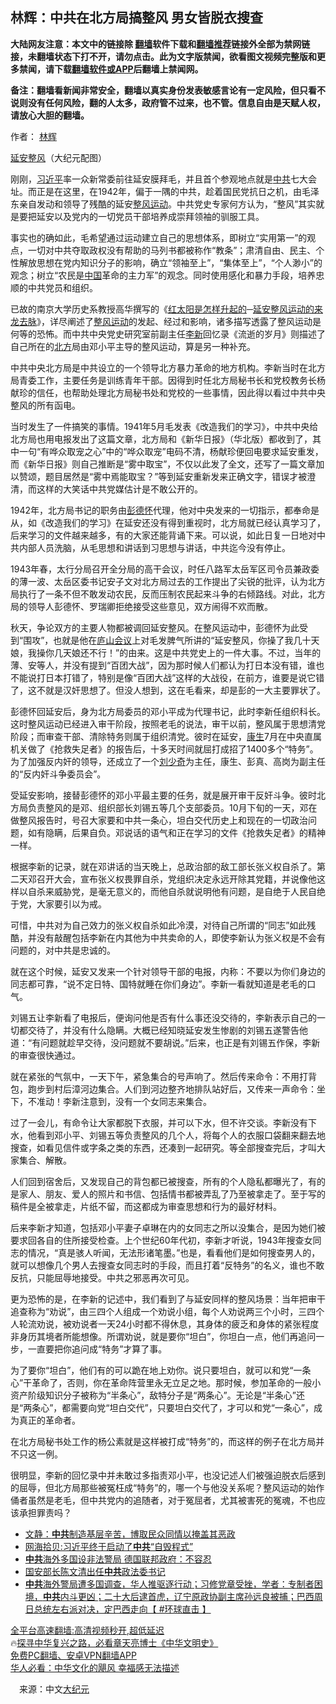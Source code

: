  <!-- 面包屑导航 --> <h2>林辉：中共在北方局搞整风 男女皆脱衣搜查</h2> <p class="notice"><b>大陆网友注意：本文中的链接除 <a href="https://github.com/bannedbook/fanqiang" >翻墙</a>软件下载和<a href="https://github.com/killgcd/justmysocks/blob/master/README.md">翻墙推荐</a>链接外全部为禁网链接，未翻墙状态下打不开，请勿点击。此为文字版禁闻，欲看图文视频完整版和更多禁闻，请下载<a href="https://github.com/bannedbook/fanqiang">翻墙软件或APP</a>后翻墙上禁闻网。</p><p>备注：翻墙看新闻非常安全，翻墙以真实身份发表敏感言论有一定风险，但只看不说则没有任何风险，翻的人太多，政府管不过来，也不管。信息自由是天赋人权，请放心大胆的翻墙。</b></p>  <div class="entry"> <p>作者： <a href="https://www.bannedbook.org/bnews/tag/%e6%9e%97%e8%be%89/" class="st_tag internal_tag" rel="tag" title="标签 林辉 下的日志">林辉</a></p> <p id="conimg"><a href="https://www.bannedbook.org/bnews/tag/%e5%bb%b6%e5%ae%89/" class="st_tag internal_tag" rel="tag" title="标签 延安 下的日志">延安</a><a href="https://www.bannedbook.org/bnews/tag/%E6%95%B4%E9%A3%8E/" class="st_tag internal_tag" rel="tag" title="标签 整风 下的日志">整风</a>（大纪元配图）</p> <p>刚刚，<a href="https://www.bannedbook.org/bnews/tag/%e4%b9%a0%e8%bf%91%e5%b9%b3/" class="st_tag internal_tag" rel="tag" title="标签 习近平 下的日志">习近平</a>率一众新常委前往延安膜拜毛，并且首个参观地点就是<a href="https://www.bannedbook.org/bnews/tag/%e4%b8%ad%e5%85%b1/" class="st_tag internal_tag" rel="tag" title="标签 中共 下的日志">中共</a>七大会址。而正是在这里，在1942年，偏于一隅的中共，趁着国民党抗日之机，由毛泽东亲自发动和领导了残酷的延安<span class='wp_keywordlink'><a href="https://www.bannedbook.org/forum2/topic985.html" title="关于整风运动的报告" target="_blank">整风运动</a></span>。中共党史专家何方认为，“整风”其实就是要把延安以及党内的一切党员干部培养成崇拜领袖的驯服工具。</p> <p>事实也的确如此，毛希望通过运动建立自己的思想体系，即树立“实用第一”的观点，一切对中共夺取政权没有帮助的马列书都被称作“教条”；肃清自由、民主、个性解放思想在党内知识分子的影响，确立“领袖至上”，“集体至上”，“个人渺小”的观念；树立“农民是<span class='wp_keywordlink_affiliate'><a href="https://www.bannedbook.org/" title="中国" target="_blank">中国</a></span>革命的主力军”的观念。同时使用感化和暴力手段，培养忠顺的中共党员和组织。</p> <p>已故的南京大学历史系教授高华撰写的《<span class='wp_keywordlink'><a href="https://www.bannedbook.org/forum2/topic128.html" title="红太阳是怎样升起的：延安整风运动的来龙去脉" target="_blank">红太阳是怎样升起的</a></span>─<span class='wp_keywordlink'><a href="https://www.bannedbook.org/forum2/topic128.html" title="红太阳是怎样升起的：延安整风运动的来龙去脉" target="_blank">延安整风运动的来龙去脉</a></span>》，详尽阐述了<a href="https://www.bannedbook.org/bnews/tag/%E6%95%B4%E9%A3%8E%E8%BF%90%E5%8A%A8/" class="st_tag internal_tag" rel="tag" title="标签 整风运动 下的日志">整风运动</a>的发起、经过和影响，诸多描写透露了整风运动是何等的恐怖。而中共中央党史研究室前副主任<a href="https://www.bannedbook.org/bnews/tag/%E6%9D%8E%E6%96%B0/" class="st_tag internal_tag" rel="tag" title="标签 李新 下的日志">李新</a>回忆录《流逝的岁月》则描述了自己所在的<a href="https://www.bannedbook.org/bnews/tag/%E5%8C%97%E6%96%B9/" class="st_tag internal_tag" rel="tag" title="标签 北方 下的日志">北方</a>局由邓小平主导的整风运动，算是另一种补充。</p> <p>中共中央北方局是中共设立的一个领导北方暴力革命的地方机构。李新当时在北方局青委工作，主要任务是训练青年干部。因得到时任北方局秘书长和党校教务长杨献珍的信任，也帮助处理北方局秘书处和党校的一些事情，因此得以看过中共中央整风的所有函电。</p>  <p>当时发生了一件搞笑的事情。1941年5月毛发表《改造我们的学习》，中共中央给北方局也用电报发出了这篇文章，北方局和《新华日报》（华北版）都收到了，其中一句“有哗众取宠之心”中的“哗众取宠”电码不清，杨献珍便回电要求延安重发，而《新华日报》则自己推断是“雾中取宝”，不仅以此发了全文，还写了一篇文章加以赞颂，题目居然是“雾中焉能取宝？”等到延安重新发来正确文字，错误才被澄清，而这样的大笑话中共党媒估计是不敢公开的。</p> <p>1942年，北方局书记的职务由<span class='wp_keywordlink'><a href="https://www.bannedbook.org/forum2/topic960.html" title="彭德怀自述" target="_blank">彭德怀</a></span>代理，他对中央发来的一切指示，都奉命是从，如《改造我们的学习》在延安还没有得到重视时，北方局就已经认真学习了，后来学习的文件越来越多，有的大家还能背诵下来。可以说，如此日复一日地对中共内部人员洗脑，从毛思想和讲话到习思想与讲话，中共迄今没有停止。</p> <p>1943年春，太行分局召开全分局的高干会议，时任八路军太岳军区司令员兼政委的薄一波、太岳区委书记安子文对北方局过去的工作提出了尖锐的批评，认为北方局执行了一条不但不敢发动农民，反而压制农民起来斗争的右倾路线。对此，北方局的领导人彭德怀、罗瑞卿拒绝接受这些意见，双方闹得不欢而散。</p> <p>秋天，争论双方的主要人物都被调回延安整风。在整风运动中，彭德怀为此受到“围攻”，也就是他在<span class='wp_keywordlink'><a href="https://www.bannedbook.org/forum2/topic241.html" title="庐山会议实录" target="_blank">庐山会议</a></span>上对毛发脾气所讲的“延安整风，你操了我几十天娘，我操你几天娘还不行！”的由来。这是中共党史上的一件大事。不过，当年的薄、安等人，并没有提到“百团大战”，因为那时候人们都认为打日本没有错，谁也不能说打日本打错了，特别是像“百团大战”这样的大战役，在前方，谁要是说它错了，这不就是汉奸思想了。但没人想到，这在毛看来，却是彭的一大主要罪状了。</p> <p>彭德怀回延安后，身为北方局委员的邓小平成为代理书记，此时李新任组织科长。这时整风运动已经进入审干阶段，按照老毛的说法，审干以前，整风属于思想清党阶段；而审查干部、清除特务则属于组织清党。彼时在延安，<span class='wp_keywordlink'><a href="https://www.bannedbook.org/forum2/topic1148.html" title="纪实文学：康生评传" target="_blank">康生</a></span>7月在中央直属机关做了《抢救失足者》的报告后，十多天时间就屈打成招了1400多个“特务”。为了加强反内奸的领导，还成立了一个<span class='wp_keywordlink'><a href="https://www.bannedbook.org/forum2/topic1158.html" title="《刘少奇传》" target="_blank">刘少奇</a></span>为主任，康生、彭真、高岗为副主任的“反内奸斗争委员会”。</p> <p>受延安影响，接替彭德怀的邓小平最主要的任务，就是展开审干反奸斗争。彼时北方局负责整风的是邓、组织部长刘锡五等几个支部委员。10月下旬的一天，邓在做整风报告时，号召大家要和中共一条心，坦白交代历史上和现在的一切政治问题，如有隐瞒，后果自负。邓说话的语气和正在学习的文件《抢救失足者》的精神一样。</p>  <p>根据李新的记录，就在邓讲话的当天晚上，总政治部的敌工部长张义权自杀了。第二天邓召开大会，宣布张义权畏罪自杀，党组织决定永远开除其党籍，并说像他这样以自杀来威胁党，是毫无意义的，而他自杀就说明他有问题，是自绝于人民自绝于党，大家要引以为戒。</p> <p>可惜，中共对为自己效力的张义权自杀如此冷漠，对待自己所谓的“同志”如此残酷，并没有敲醒包括李新在内其他为中共卖命的人，即使李新认为张义权是不会有问题的，对中共是忠诚的。</p> <p>就在这个时候，延安又发来一个针对领导干部的电报，内称：不要以为你们身边的同志都可靠，“说不定日特、国特就睡在你们身边”。李新一看就知道是老毛的口气。</p> <p>刘锡五让李新看了电报后，便询问他是否有什么事还没交待的，李新表示自己的一切都交待了，并没有什么隐瞒。大概已经知晓延安发生惨剧的刘锡五遂警告他道：“有问题就趁早交待，没问题就不要胡说。”后来，也正是有刘锡五作保，李新的审查很快通过。</p> <p>就在紧张的气氛中，一天下午，紧急集合的号声响了。然后传来命令：不用打背包，跑步到村后漳河边集合。人们到河边整齐地排队站好后，又传来一声命令：坐下，不准动！李新注意到，没有一个女同志来集合。</p> <p>过了一会儿，有命令让大家都脱下衣服，并可以下水，但不许交谈。李新没有下水，他看到邓小平、刘锡五等负责整风的几个人，将每个人的衣服口袋翻来翻去地搜查，如看见信件或字条之类的东西，还凑到一起研究。等全部搜查完后，才叫大家集合、解散。</p>  <p>人们回到宿舍后，又发现自己的背包都已被搜查，所有的个人隐私都曝光了，有的是家人、朋友、爱人的照片和书信、包括情书都被弄乱了乃至被拿走了。至于写的稿件是全被拿走，片纸不留，而这都成为审查思想和行为的最好材料。</p> <p>后来李新才知道，包括邓小平妻子卓琳在内的女同志之所以没集合，是因为她们被要求回各自的住所接受检查。上个世纪60年代初，李新才听说，1943年搜查女同志的情况，“真是骇人听闻，无法形诸笔墨。”也是，看看他们是如何搜查男人的，就可以想像几个男人去搜查女同志时的手段，而且打着“反特务”的名义，谁也不敢反抗，只能屈辱地接受。中共之邪恶再次可见。</p> <p>更为恐怖的是，在李新的记述中，我们看到了与延安同样的整风场景：当年把审干追查称为“劝说”，由三四个人组成一个劝说小组，每个人劝说两三个小时，三四个人轮流劝说，被劝说者一天24小时都不得休息，其身体的疲乏和身体的紧张程度非身历其境者所能想像。所谓劝说，就是要你“坦白”，你坦白一点，他们再追问一步，一直要把你追问成“特务”才算了事。</p> <p>为了要你“坦白”，他们有的可以跪在地上劝你。说只要坦白，就可以和党“一条心”干革命了，否则，你在革命阵营里永无立足之地。那时候，参加革命的一般小资产阶级知识分子被称为“半条心”，敌特分子是“两条心”。无论是“半条心”还是“两条心”，都需要向党“坦白交代”，只要坦白交代了，才可以和党“一条心”，成为真正的革命者。</p> <p>在北方局秘书处工作的杨公素就是这样被打成“特务”的，而这样的例子在北方局并不只这一例。</p> <p>很明显，李新的回忆录中并未敢过多指责邓小平，也没记述人们被强迫脱衣后感到的屈辱，但北方局那些被冤枉成“特务”的，哪一个与他没关系呢？整风运动的始作俑者虽然是老毛，但中共党内的追随者，对于冤屈者，尤其被害死的冤魂，不也应该承担罪责吗？</p>  <!--<div id="taboola-mid-1"></div>--><ul class='op-related-articles' title='相关阅读'> <li><a href='https://www.bannedbook.org/bnews/comments/20221030/1804129.html' target='_blank'>文静：<b>中共</b>制造基层辛苦，博取民众同情以掩盖其恶政</a></li> <li><a href='https://www.bannedbook.org/bnews/comments/20221030/1804128.html' target='_blank'>网海拾贝:习近平终于启动了<b>中共</b>“自毁程式”</a></li> <li><a href='https://www.bannedbook.org/bnews/baitai/20221030/1804120.html' target='_blank'><b>中共</b>海外多国设非法警局 德国联邦政府：不容忍</a></li> <li><a href='https://www.bannedbook.org/bnews/headline/20221030/1804079.html' target='_blank'>国安部长陈文清出任<b>中共</b>政法委书记</a></li> <li><a href='https://www.bannedbook.org/bnews/bannedvideo/20221030/1804071.html' target='_blank'><b>中共</b>海外警局遭多国调查，华人推驱逐行动；习修党章受挫，学者：专制者困境，<b>中共</b>内斗更凶；二十大后逮首虎，辽宁原政协副主席孙远良被捕；巴西周日总统左右派对决，定巴西走向【 #环球直击 】</a></li> </ul> <p class="texttj"> <a href="https://github.com/bannedbook/fanqiang/wiki/V2ray%E6%9C%BA%E5%9C%BA" target="_blank">全平台高速翻墙:高清视频秒开,超低延迟</a><br/> 🔥<a href="https://www.bannedbook.org/bnews/comments/20220808/1768773.html" target="_blank">探寻中华复兴之路，必看章天亮博士《中华文明史》</a><br/> <a href="https://github.com/bannedbook/fanqiang/wiki/%E7%A6%81%E9%97%BB%E7%BD%91%E5%AE%89%E5%8D%93%E7%BF%BB%E5%A2%99%E6%96%B0%E9%97%BBAPP" target="_blank">免费PC翻墙、安卓VPN翻墙APP</a><br/> <a href="https://www.bannedbook.org/bnews/comments/20220220/1694796.html" target="_blank">华人必看：中华文化的飓风 幸福感无法描述</a><br/> </p><p class="src-info">　来源：中文<span class='wp_keywordlink_affiliate'><a href="http://www.epochtimes.com/" title="大纪元" target="_blank">大纪元</a></span> </p><a name='sharetosocial'></a> <div style="margin-bottom:5px;padding-bottom:5px;clear:both"> <div id="archive-pix-1" class="banner-ads"> <!-- AuctionX Display platform tag START --> <div id="27602x728x90x621x_ADSLOT1" clicktrack="%%CLICK_URL_ESC%%"></div>  <!-- AuctionX Display platform tag END --> </div> <div id="archive-pix-2" class="banner-ads"> <!-- AuctionX Display platform tag START --> <div id="27556x300x250x621x_ADSLOT1" clicktrack="%%CLICK_URL_ESC%%" style="margin:0 auto;text-align:center"></div>  <!-- AuctionX Display platform tag END --> </div> </div>  <div id="archive-pix-1" class="banner-ads"> <!-- AuctionX Display platform tag START --> <div id="27603x728x90x621x_ADSLOT1" clicktrack="%%CLICK_URL_ESC%%"></div>  <!-- AuctionX Display platform tag END --> </div> </div><!--END ENTRY--> 